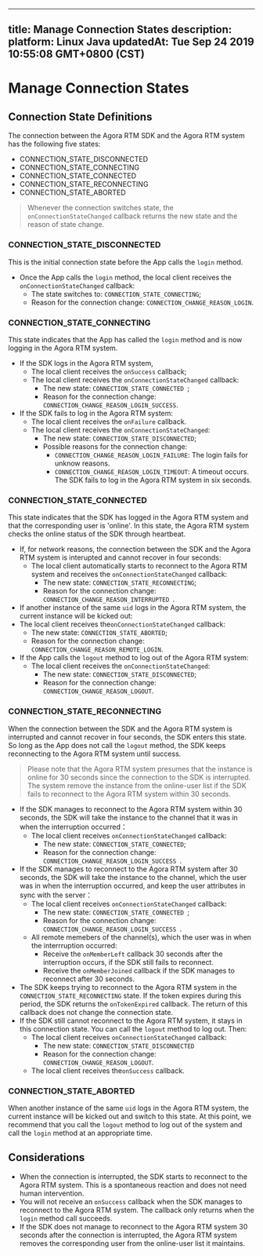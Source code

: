
---
title: Manage Connection States
description: 
platform: Linux Java
updatedAt: Tue Sep 24 2019 10:55:08 GMT+0800 (CST)
---
# Manage Connection States
## Connection State Definitions

The connection between the Agora RTM SDK and the Agora RTM system has the following five states:

- CONNECTION_STATE_DISCONNECTED
- CONNECTION_STATE_CONNECTING
- CONNECTION_STATE_CONNECTED
- CONNECTION_STATE_RECONNECTING
- CONNECTION_STATE_ABORTED

> Whenever the connection switches state, the `onConnectionStateChanged` callback returns the new state and the reason of state change.

### CONNECTION_STATE_DISCONNECTED

This is the initial connection state before the App calls the `login` method. 

- Once the App calls the `login` method, the local client receives the `onConnectionStateChanged` callback: 
  - The state switches to: `CONNECTION_STATE_CONNECTING`;
  - Reason for the connection change: `CONNECTION_CHANGE_REASON_LOGIN`. 

### CONNECTION_STATE_CONNECTING

This state indicates that the App has called the `login` method and is now logging in the Agora RTM system. 

- If the SDK logs in the Agora RTM system,
  - The local client receives the `onSuccess` callback;
  - The local client receives the `onConnectionStateChanged` callback:
    - The new state: `CONNECTION_STATE_CONNECTED `;
    - Reason for the connection change: `CONNECTION_CHANGE_REASON_LOGIN_SUCCESS`.
- If the SDK fails to log in the Agora RTM system:
  - The local client receives the `onFailure` callback.
  - The local client receives the `onConnectionStateChanged`:
    - The new state: `CONNECTION_STATE_DISCONNECTED`; 
    - Possible reasons for the connection change:
      - `CONNECTION_CHANGE_REASON_LOGIN_FAILURE`: The login fails for unknow reasons. 
      - `CONNECTION_CHANGE_REASON_LOGIN_TIMEOUT`: A timeout occurs. The SDK fails to log in the Agora RTM system in six seconds. 

### CONNECTION_STATE_CONNECTED

This state indicates that the SDK has logged in the Agora RTM system and that the corresponding user is 'online'. In this state, the Agora RTM system checks the online status of the SDK through heartbeat. 
- If, for network reasons, the connection between the SDK and the Agora RTM system is interupted and cannot recover in four seconds: 
  - The local client automatically starts to reconnect to the Agora RTM system and receives the `onConnectionStateChanged` callback:
    - The new state: `CONNECTION_STATE_RECONNECTING`;
    - Reason for the connection change: `CONNECTION_CHANGE_REASON_INTERRUPTED `.
-  If another instance of the same `uid` logs in the Agora RTM system, the current instance will be kicked out: 
  - The local client receives the`onConnectionStateChanged` callback:
    - The new state: `CONNECTION_STATE_ABORTED`;
    - Reason for the connection change: `CONNECTION_CHANGE_REASON_REMOTE_LOGIN`.
- If the App calls the `logout` method to log out of the Agora RTM system: 
  - The local client receives the `onConnectionStateChanged`:
    - The new state: `CONNECTION_STATE_DISCONNECTED`;
    - Reason for the connection change: `CONNECTION_CHANGE_REASON_LOGOUT`.

### CONNECTION_STATE_RECONNECTING

When the connection between the SDK and the Agora RTM system is interrupted and cannot recover in four seconds, the SDK enters this state. So long as the App does not call the `logout` method, the SDK keeps reconnecting to the Agora RTM system until success.

> Please note that the Agora RTM system presumes that the instance is online for 30 seconds since the connection to the SDK is interrupted. The system remove the instance from the online-user list if the SDK fails to reconnect to the Agora RTM system within 30 seconds. 

- If the SDK manages to reconnect to the Agora RTM system within 30 seconds, the SDK will take the instance to the channel that it was in when the interruption occurred：
  - The local client receives `onConnectionStateChanged` callback:
    - The new state: `CONNECTION_STATE_CONNECTED`;
    - Reason for the connection change: `CONNECTION_CHANGE_REASON_LOGIN_SUCCESS `.
- If the SDK manages to reconnect to the Agora RTM system after 30 seconds, the SDK will take the instance to the channel, which the user was in when the interruption occurred, and keep the user attributes in sync with the server：
  - The local client receives `onConnectionStateChanged` callback:
    - The new state: `CONNECTION_STATE_CONNECTED `;
    - Reason for the connection change: `CONNECTION_CHANGE_REASON_LOGIN_SUCCESS `.
  - All remote memebers of the channel(s), which the user was in when the interrruption occurred: 
    - Receive the `onMemberLeft` callback 30 seconds after the interruption occurs, if the SDK still fails to reconnect. 
    - Receive the `onMemberJoined` callback if the SDK manages to reconnect after 30 seconds. 
- The SDK keeps trying to reconnect to the Agora RTM system in the `CONNECTION_STATE_RECONNECTING` state. If the token expires during this period, the SDK returns the `onTokenExpired` callback. The return of this callback does not change the connection state. 
- If the SDK still cannot reconnect to the Agora RTM system, it stays in this connection state. You can call the `logout` method to log out. Then:
  - The local client receives `onConnectionStateChanged` callback:
    - The new state: `CONNECTION_STATE_DISCONNECTED`
    - Reason for the connection change:  ` CONNECTION_CHANGE_REASON_LOGOUT `.
  - The local client receives the`onSuccess` callback. 

### CONNECTION_STATE_ABORTED 

When another instance of the same `uid` logs in the Agora RTM system,  the current instance will be kicked out and switch to this state. At this point, we recommend that you call the `logout` method to log out of the system and call the `login` method at an appropriate time. 


## Considerations

- When the connection is interrupted, the SDK starts to reconnect to the Agora RTM system. This is a spontaneous reaction and does not need human intervention. 
- You will not receive an `onSuccess` callback when the SDK manages to reconnect to the Agora RTM system. The callback only returns when the `login` method call succeeds. 
- If the SDK does not manage to reconnect to the Agora RTM system 30 seconds after the connection is interrupted, the Agora RTM system removes the corresponding user from the online-user list it maintains. 
